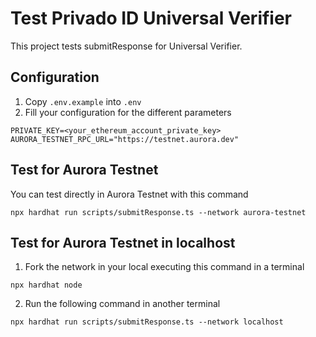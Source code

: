 # Test Privado ID Universal Verifier

This project tests submitResponse for Universal Verifier.

## Configuration
1. Copy `.env.example` into `.env`
2. Fill your configuration for the different parameters
```
PRIVATE_KEY=<your_ethereum_account_private_key>
AURORA_TESTNET_RPC_URL="https://testnet.aurora.dev"
```
## Test for Aurora Testnet
You can test directly in Aurora Testnet with this command
```shell
npx hardhat run scripts/submitResponse.ts --network aurora-testnet
```
## Test for Aurora Testnet in localhost
1. Fork the network in your local executing this command in a terminal
  ```shell
  npx hardhat node
  ```
2. Run the following command in another terminal
```shell
npx hardhat run scripts/submitResponse.ts --network localhost 
```